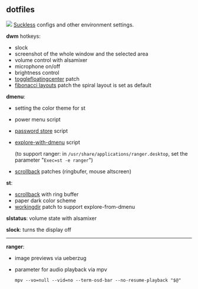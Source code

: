 
## dotfiles
![](https://gcdnb.pbrd.co/images/5mXoSbvCPIkK.png?o=1)
[Suckless](https://suckless.org/) configs and other environment settings.

**dwm** hotkeys:

 - slock
 - screenshot of the whole window and the selected area
 - volume control with alsamixer
 - microphone on/off 
 - brightness control
 - [togglefloatingcenter](https://dwm.suckless.org/patches/togglefloatingcenter/) patch
 - [fibonacci layouts](https://dwm.suckless.org/patches/fibonacci/) patch
the spiral layout is set as default

**dmenu**: 
- setting the color theme for st
- power menu script
- [password store](https://git.zx2c4.com/password-store/tree/contrib/dmenu) script
- [explore-with-dmenu](https://github.com/langenhagen/explore-with-dmenu) script

  (to support ranger: in `/usr/share/applications/ranger.desktop`, set the parameter "`Exec=st -e ranger`")
- [scrollback](https://st.suckless.org/patches/scrollback/) patches (ringbufer, mouse altscreen)

**st**: 
- [scrollback](https://st.suckless.org/patches/scrollback/) with ring buffer
- paper dark color scheme
- [workingdir](https://st.suckless.org/patches/workingdir/) patch to support explore-from-dmenu

**slstatus**: volume state with alsamixer

**slock**:
turns the display off

---
**ranger**: 
- image previews via ueberzug
- parameter for audio playback via mpv

  `mpv --vo=null --vid=no --term-osd-bar --no-resume-playback "$@"`

